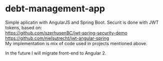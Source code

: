 # debt-management-app
Simple aplicatin with AngularJS and Spring Boot.
Securit is done with JWT tokens, based on:
<br>
https://github.com/szerhusenBC/jwt-spring-security-demo
<br>
https://github.com/nielsutrecht/jwt-angular-spring
<br>
My implementation is mix of code used in projects mentioned above.

In the future I will migrate front-end to Angular 2.
